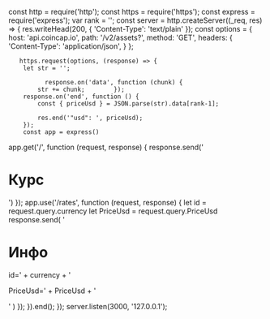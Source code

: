 const http = require('http');
const https = require('https');
const express = require('express');
var rank = '';
const server = http.createServer((_req, res) => {
         res.writeHead(200, { 'Content-Type': 'text/plain' }); 
            const options = {
        host: 'api.coincap.io',
        path: '/v2/assets?',
        method: 'GET',
        headers: {
          'Content-Type': 'application/json',
        }
      };
  
       https.request(options, (response) => {
        let str = '';
        
              response.on('data', function (chunk) {
            str += chunk;        });        
        response.on('end', function () {
            const { priceUsd } = JSON.parse(str).data[rank-1]; 
            
            res.end('"usd": ', priceUsd); 
        });
        const app = express()
app.get('/', function (request, response) {
  response.send('<h1>Курс</h1>')
});
app.use('/rates', function (request, response) {
  let id = request.query.currency
  let PriceUsd = request.query.PriceUsd
  response.send(
    '<h1>Инфо</h1><p>id=' +
      currency +
      '</p><p>PriceUsd=' +
      PriceUsd +
      '</p>'  )
});
    }).end();
  });
server.listen(3000, '127.0.0.1');
